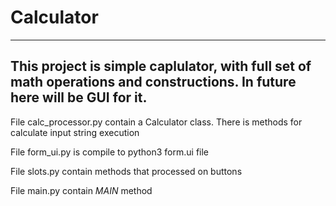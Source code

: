 # Calculator

---
This project is simple caplulator, with full set of math operations and constructions.
In future here will be GUI for it.
---
File calc_processor.py contain a Calculator class. There is methods for calculate input string execution

File form_ui.py is compile to python3 form.ui file

File slots.py contain methods that processed on buttons

File main.py contain <i>MAIN</i> method